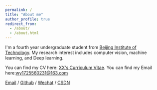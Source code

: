 ```yaml
---
permalink: /
title: "About me"
author_profile: true
redirect_from: 
  - /about/
  - /about.html
---
```





I'm a fourth year undergraduate student from [Beijing Institute of Technology](https://www.pku.edu.cn/). My research interest includes computer vision, machine learning, and Deep learning.


You can find my CV here: [XX's Curriculum Vitae](../assets/Curriculum_Vitae.pdf).
You can find my Email here:wy1725560231@163.com

[Email](mailto:wy1725560231@163.com) / [Github](https://github.com/Frost-Descent) / [Wechat](../images/wechat.jpg) / [CSDN](#https://blog.csdn.net/weixin_73404807?spm=1000.2115.3001.5343)
